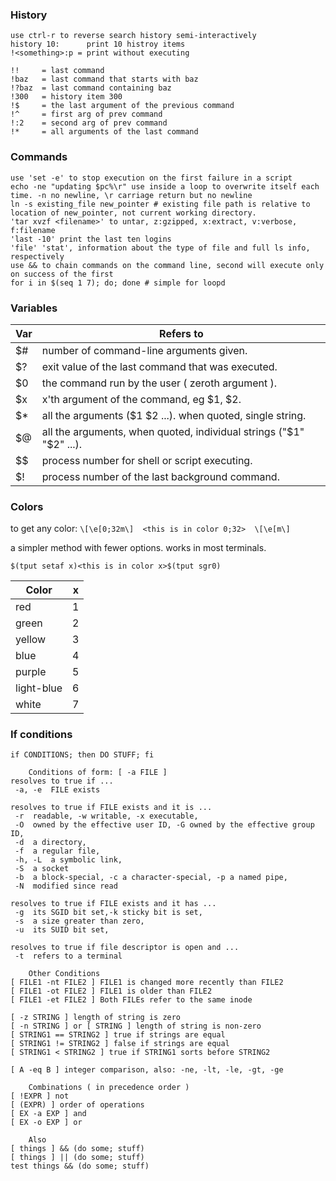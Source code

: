 ### History
```
use ctrl-r to reverse search history semi-interactively
history 10:      print 10 histroy items
!<something>:p = print without executing

!!     = last command
!baz   = last command that starts with baz
!?baz  = last command containing baz
!300   = history item 300
!$     = the last argument of the previous command
!^     = first arg of prev command
!:2    = second arg of prev command
!*     = all arguments of the last command
```

### Commands

```
use 'set -e' to stop execution on the first failure in a script
echo -ne "updating $pc%\r" use inside a loop to overwrite itself each time. -n no newline, \r carriage return but no newline
ln -s existing_file new_pointer # existing file path is relative to location of new_pointer, not current working directory.
'tar xvzf <filename>' to untar, z:gzipped, x:extract, v:verbose, f:filename
'last -10' print the last ten logins
'file' 'stat', information about the type of file and full ls info, respectively
use && to chain commands on the command line, second will execute only on success of the first
for i in $(seq 1 7); do; done # simple for loopd

```

### Variables
Var | Refers to
---|---
$#  |  number of command-line arguments given.
$?  |  exit value of the last command that was executed.
$0  |  the command run by the user ( zeroth argument ).
$x  |  x'th argument of the command, eg $1, $2.
$*  |  all the arguments ($1 $2 ...). when quoted, single string.
$@  |  all the arguments, when quoted, individual strings ("$1" "$2" ...).
$$  |  process number for shell or script executing.
$!  |  process number of the last background command.

### Colors

to get any color:
`\[\e[0;32m\]  <this is in color 0;32>  \[\e[m\]`

a simpler method with fewer options. works in most terminals.

`$(tput setaf x)<this is in color x>$(tput sgr0)`

Color | x
--- | ---
red | 1
green | 2
yellow | 3
blue|4
purple | 5
light-blue | 6
white | 7

### If conditions
```
if CONDITIONS; then DO STUFF; fi

    Conditions of form: [ -a FILE ]
resolves to true if ...
 -a, -e  FILE exists

resolves to true if FILE exists and it is ...
 -r  readable, -w writable, -x executable,
 -O  owned by the effective user ID, -G owned by the effective group ID,
 -d  a directory,
 -f  a regular file,
 -h, -L  a symbolic link,
 -S  a socket
 -b  a block-special, -c a character-special, -p a named pipe,
 -N  modified since read

resolves to true if FILE exists and it has ...
 -g  its SGID bit set,-k sticky bit is set,
 -s  a size greater than zero,
 -u  its SUID bit set,

resolves to true if file descriptor is open and ...
 -t  refers to a terminal

    Other Conditions
[ FILE1 -nt FILE2 ] FILE1 is changed more recently than FILE2
[ FILE1 -ot FILE2 ] FILE1 is older than FILE2
[ FILE1 -et FILE2 ] Both FILEs refer to the same inode

[ -z STRING ] length of string is zero
[ -n STRING ] or [ STRING ] length of string is non-zero
[ STRING1 == STRING2 ] true if strings are equal
[ STRING1 != STRING2 ] false if strings are equal
[ STRING1 < STRING2 ] true if STRING1 sorts before STRING2

[ A -eq B ] integer comparison, also: -ne, -lt, -le, -gt, -ge

    Combinations ( in precedence order )
[ !EXPR ] not
[ (EXPR) ] order of operations
[ EX -a EXP ] and
[ EX -o EXP ] or

    Also
[ things ] && (do some; stuff)
[ things ] || (do some; stuff)
test things && (do some; stuff)
```
